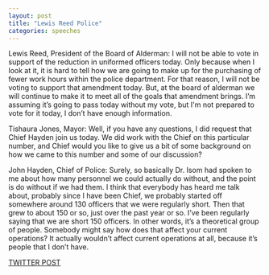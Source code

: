 ```yaml
---
layout: post
title: "Lewis Reed Police"
categories: speeches
---
```


Lewis Reed, President of the Board of Alderman: I will not be able to vote in support of the reduction in uniformed officers today. Only because when I look at it, it is hard to tell how we are going to make up for the purchasing of fewer work hours within the police department. For that reason, I will not be voting to support that amendment today. But, at the board of alderman we will continue to make it to meet all of the goals that amendment brings. I’m assuming it’s going to pass today without my vote, but I'm not prepared to vote for it today, I don’t have enough information.

Tishaura Jones, Mayor: Well, if you have any questions, I did request that Chief Hayden join us today. We did work with the Chief on this particular number, and Chief would you like to give us a bit of some background on how we came to this number and some of our discussion?

John Hayden, Chief of Police: Surely, so basically Dr. Isom had spoken to me about how many personnel we could actually do without, and the point is do without if we had them. I think that everybody has heard me talk about, probably since I have been Chief, we probably started off somewhere around 130 officers that we were regularly short. Then that grew to about 150 or so, just over the past year or so. I’ve been regularly saying that we are short 150 officers. In other words, it’s a theoretical group of people. Somebody might say how does that affect your current operations? It actually wouldn’t affect current operations at all, because it’s people that I don’t have.</p>





[TWITTER POST](https://twitter.com/StlPoliticClips/status/1387943071489331200?s=20)



